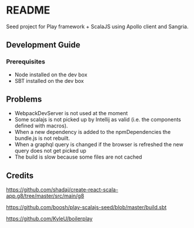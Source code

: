 # README #

Seed project for Play framework + ScalaJS using Apollo client and Sangria.


## Development Guide

### Prerequisites

- Node installed on the dev box
- SBT installed on the dev box

## Problems

- WebpackDevServer is not used at the moment
- Some scalajs is not picked up by Intellij as valid (i.e. the components defined with macros).
- When a new dependency is added to the npmDependencies the bundle.js is not rebuilt.
- When a graphql query is changed if the browser is refreshed the new query does not get picked up
- The build is slow because some files are not cached

## Credits

https://github.com/shadaj/create-react-scala-app.g8/tree/master/src/main/g8

https://github.com/boosh/play-scalajs-seed/blob/master/build.sbt

https://github.com/KyleU/boilerplay

